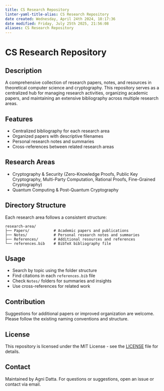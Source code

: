```yaml
---
title: CS Research Repository
linter-yaml-title-alias: CS Research Repository
date created: Wednesday, April 24th 2024, 18:17:36
date modified: Friday, July 25th 2025, 21:56:08
aliases: CS Research Repository
---
```


# CS Research Repository

## Description

A comprehensive collection of research papers, notes, and resources in theoretical computer science and cryptography. This repository serves as a centralized hub for managing research activities, organizing academic papers, and maintaining an extensive bibliography across multiple research areas.

## Features

- Centralized bibliography for each research area
- Organized papers with descriptive filenames
- Personal research notes and summaries
- Cross-references between related research areas

## Research Areas

- Cryptography & Security (Zero-Knowledge Proofs, Public Key Cryptography, Multi-Party Computation, Rational Proofs, Fine-Grained Cryptography)
- Quantum Computing & Post-Quantum Cryptography

## Directory Structure

Each research area follows a consistent structure:

```
research-area/
├── Papers/           # Academic papers and publications
├── Notes/            # Personal research notes and summaries
├── References/       # Additional resources and references
└── references.bib    # BibTeX bibliography file
```

## Usage

- Search by topic using the folder structure
- Find citations in each `references.bib` file
- Check `Notes/` folders for summaries and insights
- Use cross-references for related work

## Contribution

Suggestions for additional papers or improved organization are welcome. Please follow the existing naming conventions and structure.

## License

This repository is licensed under the MIT License - see the [LICENSE](LICENSE) file for details.

## Contact

Maintained by Agni Datta. For questions or suggestions, open an issue or contact via email.
